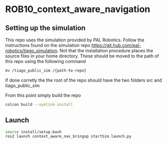 # ROB10_context_aware_navigation


## Setting up the simulation

This repo uses the simulation provided by PAL Robotics. Follow the instructions found on the simulation repo https://git.hub.com/pal-robotics/tiago_simulation.
Not that the installation procedure places the source files in your home directory. These should be moved to the path of this repo using the following command

```bash
mv /tiago_public_sim /{path-to-repo}
```

If done corretly the the root of the repo should have the two folders src and tiago_public_sim

From this point simply build the repo

```bash
colcon build --symlink-install
```


## Launch

``` bash
source install/setup.bash
ros2 launch context_aware_nav_bringup startSim.launch.py
```